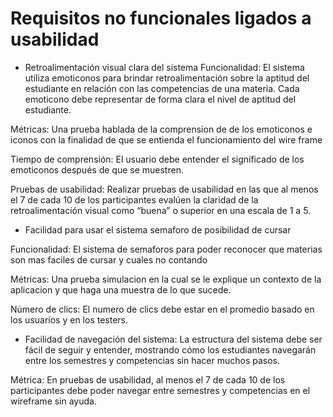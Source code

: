 # Requisitos no funcionales ligados a usabilidad

- Retroalimentación visual clara del sistema
Funcionalidad: El sistema utiliza emoticonos para brindar retroalimentación sobre la aptitud del estudiante en relación con las competencias de una materia. Cada emoticono debe representar de forma clara el nivel de aptitud del estudiante.

Métricas: Una prueba hablada de la comprension de de los emoticonos e iconos con la finalidad de que se entienda el funcionamiento del wire frame

Tiempo de comprensión: El usuario debe entender el significado de los emoticonos después de que se muestren.

Pruebas de usabilidad: Realizar pruebas de usabilidad en las que al menos el 7 de cada 10 de los participantes evalúen la claridad de la retroalimentación visual como “buena” o superior en una escala de 1 a 5.

- Facilidad para usar el sistema semaforo de posibilidad de cursar  

Funcionalidad: El sistema de semaforos para poder reconocer que materias son mas faciles de cursar y cuales no contando

Métricas: Una prueba simulacion en la cual se le explique un contexto de la aplicacion y que haga una muestra de lo que sucede.

Número de clics: El numero de clics debe estar en el promedio basado en los usuarios y en los testers.


- Facilidad de navegación del sistema: 
La estructura del sistema debe ser fácil de seguir y entender, mostrando cómo los estudiantes navegarán entre los semestres y competencias sin hacer muchos pasos.

Métrica: En pruebas de usabilidad, al menos el 7 de cada 10  de los participantes debe poder navegar entre semestres y competencias en el wireframe sin ayuda.


